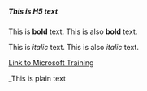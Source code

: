 ##### This is H5 text

This is **bold** text.
This is also __bold__ text.

This is *italic* text.
This is also _italic_ text.

[Link to Microsoft Training](/training)

\_This is plain text
